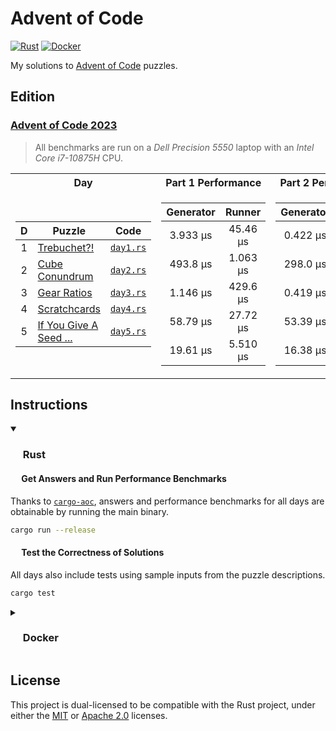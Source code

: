 # Advent of Code

<p align="left">
  <a href="https://github.com/AndrejOrsula/aoc/actions/workflows/rust.yml">   <img alt="Rust"   src="https://github.com/AndrejOrsula/aoc/actions/workflows/rust.yml/badge.svg"></a>
  <a href="https://github.com/AndrejOrsula/aoc/actions/workflows/docker.yml"> <img alt="Docker" src="https://github.com/AndrejOrsula/aoc/actions/workflows/docker.yml/badge.svg"></a>
</p>

My solutions to [Advent of Code](https://adventofcode.com) puzzles.

## Edition

### [Advent of Code 2023](https://adventofcode.com/2023)

> All benchmarks are run on a *Dell Precision 5550* laptop with an *Intel Core i7-10875H* CPU.

<table>
<tr><th>Day</th><th>Part 1 Performance</th><th>Part 2 Performance</th></tr>
<tr><td>

|   D   | Puzzle                                                        |               Code               |
| :---: | ------------------------------------------------------------- | :------------------------------: |
|   1   | [Trebuchet?!](https://adventofcode.com/2023/day/1)            | [`day1.rs`](aoc2023/src/day1.rs) |
|   2   | [Cube Conundrum](https://adventofcode.com/2023/day/2)         | [`day2.rs`](aoc2023/src/day2.rs) |
|   3   | [Gear Ratios](https://adventofcode.com/2023/day/3)            | [`day3.rs`](aoc2023/src/day3.rs) |
|   4   | [Scratchcards](https://adventofcode.com/2023/day/4)           | [`day4.rs`](aoc2023/src/day4.rs) |
|   5   | [If You Give A Seed ...](https://adventofcode.com/2023/day/5) | [`day5.rs`](aoc2023/src/day5.rs) |

</td><td>

| Generator |  Runner  |
| :-------: | :------: |
| 3.933 µs  | 45.46 µs |
| 493.8 µs  | 1.063 µs |
| 1.146 µs  | 429.6 µs |
| 58.79 µs  | 27.72 µs |
| 19.61 µs  | 5.510 µs |

</td><td>

| Generator |  Runner  |
| :-------: | :------: |
| 0.422 µs  | 776.7 µs |
| 298.0 µs  | 1.108 µs |
| 0.419 µs  | 308.1 µs |
| 53.39 µs  | 28.44 µs |
| 16.38 µs  | 19.364 s |

</td></tr>
</table>

## Instructions

<details open>
<summary><h3><a href="#-rust"><img src="https://rustacean.net/assets/rustacean-flat-noshadow.svg" width="16" height="16"></a> Rust</h3></summary>

#### <a href="#-test-the-correctness-of-solutions"><img src="https://www.svgrepo.com/show/271355/rocket-ship-rocket.svg" width="14" height="14"></a> Get Answers and Run Performance Benchmarks

Thanks to [`cargo-aoc`](https://github.com/gobanos/cargo-aoc), answers and performance benchmarks for all days are obtainable by running the main binary.

```bash
cargo run --release
```

#### <a href="#-test-the-correctness-of-solutions"><img src="https://www.svgrepo.com/show/269868/lab.svg" width="14" height="14"></a> Test the Correctness of Solutions

All days also include tests using sample inputs from the puzzle descriptions.

```bash
cargo test
```

</details>

<details>
<summary><h3><a href="#-docker"><img src="https://www.svgrepo.com/show/448221/docker.svg" width="16" height="16"></a> Docker</h3></summary>

> To install [Docker](https://docs.docker.com/get-docker) on your system, you can run [`.docker/host/install_docker.bash`](.docker/host/install_docker.bash) to configure Docker with NVIDIA GPU support.
>
> ```bash
> .docker/host/install_docker.bash
> ```

#### Build Image

To build a new Docker image from [`Dockerfile`](Dockerfile), you can run [`.docker/build.bash`](.docker/build.bash) as shown below.

```bash
.docker/build.bash ${TAG:-latest} ${BUILD_ARGS}
```

#### Run Container

To run the Docker container, you can use [`.docker/run.bash`](.docker/run.bash) as shown below.

```bash
.docker/run.bash ${TAG:-latest} ${CMD}
```

#### Run Dev Container

To run the Docker container in a development mode (source code mounted as a volume), you can use [`.docker/dev.bash`](.docker/dev.bash) as shown below.

```bash
.docker/dev.bash ${TAG:-latest} ${CMD}
```

As an alternative, VS Code users familiar with [Dev Containers](https://code.visualstudio.com/docs/devcontainers/containers) can modify the included [`.devcontainer/devcontainer.json`](.devcontainer/devcontainer.json) to their needs. For convenience, [`.devcontainer/open.bash`](.devcontainer/open.bash) script is available to open this repository as a Dev Container in VS Code.

```bash
.devcontainer/open.bash
```

#### Join Container

To join a running Docker container from another terminal, you can use [`.docker/join.bash`](.docker/join.bash) as shown below.

```bash
.docker/join.bash ${CMD:-bash}
```

</details>

## License

This project is dual-licensed to be compatible with the Rust project, under either the [MIT](LICENSE-MIT) or [Apache 2.0](LICENSE-APACHE) licenses.
